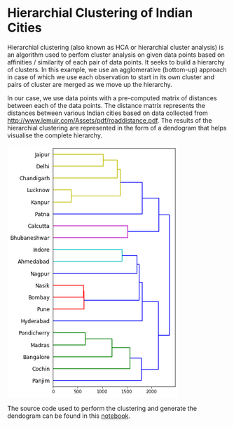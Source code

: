 # Hierarchial Clustering of Indian Cities

Hierarchial clustering (also known as HCA or hierarchial cluster analysis) is an algorithm used to perfom cluster analysis on given data points based on affinities / similarity of each pair of data points. It seeks to build a hierarchy of clusters. In this example, we use an agglomerative (bottom-up) approach in case of which we use each observation to start in its own cluster and pairs of cluster are merged as we move up the hierarchy.

In our case, we use data points with a pre-computed matrix of distances between each of the data points. The distance matrix represents the distances between various Indian cities based on data collected from http://www.lemuir.com/Assets/pdf/roaddistance.pdf. The results of the hierarchial clustering are represented in the form of a dendogram that helps visualise the complete hierarchy.

![Dendogram, HCA of Indian Cities](./dendogram.png)

The source code used to perform the clustering and generate the dendogram can be found in this [notebook](./Hierarchial_Clustering_of_Indian_Cities.ipynb).
